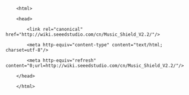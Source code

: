 <!DOCTYPE html>
        <html>
        <head>
            <link rel="canonical" href="http://wiki.seeedstudio.com/cn/Music_Shield_V2.2/"/>
            <meta http-equiv="content-type" content="text/html; charset=utf-8"/>
            <meta http-equiv="refresh" content="0;url=http://wiki.seeedstudio.com/cn/Music_Shield_V2.2/"/>
        </head>
        </html>